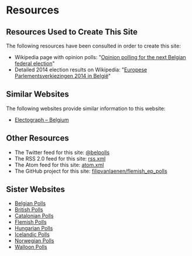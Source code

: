 # Resources

## Resources Used to Create This Site

The following resources have been consulted in order to create this site:

+ Wikipedia page with opinion polls: "[Opinion polling for the next Belgian federal election](https://en.wikipedia.org/wiki/Opinion_polling_for_the_next_Belgian_federal_election)"
+ Detailed 2014 election results on Wikipedia: "[Europese Parlementsverkiezingen 2014 in België](https://nl.wikipedia.org/wiki/Europese_Parlementsverkiezingen_2014_in_Belgi%C3%AB)"

## Similar Websites

The following websites provide similar information to this website:

+ [Electograph – Belgium](http://www.electograph.com/search/label/Belgium)

## Other Resources

+ The Twitter feed for this site: [@belpolls](https://twitter.com/belpolls)
+ The RSS 2.0 feed for this site: [rss.xml](rss.xml)
+ The Atom feed for this site: [atom.xml](atom.xml)
+ The GitHub project for this site: [filipvanlaenen/flemish_ep_polls](https://github.com/filipvanlaenen/flemish_ep_polls)

## Sister Websites

+ [Belgian Polls](https://filipvanlaenen.github.io/belgian_polls/)
+ [British Polls](https://filipvanlaenen.github.io/british_polls/)
+ [Catalonian Polls](https://filipvanlaenen.github.io/catalonian_polls/)
+ [Flemish Polls](https://filipvanlaenen.github.io/flemish_polls/)
+ [Hungarian Polls](https://filipvanlaenen.github.io/hungarian_polls/)
+ [Icelandic Polls](https://filipvanlaenen.github.io/icelandic_polls/)
+ [Norwegian Polls](https://filipvanlaenen.github.io/norwegian_polls/)
+ [Walloon Polls](https://filipvanlaenen.github.io/walloon_polls/)
